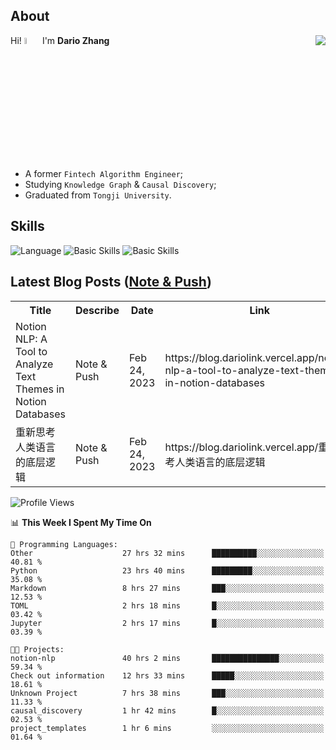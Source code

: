 ## About

<img align="right" src="https://github-readme-stats.vercel.app/api?username=dario-github&show_icons=true&bg_color=00000000&hide_title=true&hide_border=true&include_all_commits=true&count_private=true&theme=transparent" />

Hi! <img src="https://media.giphy.com/media/hvRJCLFzcasrR4ia7z/giphy.gif" width="5%"> I'm **Dario Zhang**

- A former `Fintech Algorithm Engineer`;
- Studying `Knowledge Graph` & `Causal Discovery`;
- Graduated from `Tongji University`.

## Skills

![Language](https://skillicons.dev/icons?i=py,matlab,pytorch,latex,regex,mysql,sqlite)
![Basic Skills](https://skillicons.dev/icons?i=bash,git,linux,md)
![Basic Skills](https://skillicons.dev/icons?i=vim,vscode,jupyterlab)

## Latest Blog Posts ([Note & Push](https://blog.dariolink.vercel.app/))

<table>
  <tr><th>Title</th><th>Describe</th><th>Date</th><th>Link</th></tr>
  <!-- BLOG-POST-LIST:START --><tr><td>Notion NLP: A Tool to Analyze Text Themes in Notion Databases</td><td>Note &amp; Push</td><td>Feb 24, 2023</td><td>https://blog.dariolink.vercel.app/notion-nlp-a-tool-to-analyze-text-themes-in-notion-databases</td></tr><tr><td>重新思考人类语言的底层逻辑</td><td>Note &amp; Push</td><td>Feb 24, 2023</td><td>https://blog.dariolink.vercel.app/重新思考人类语言的底层逻辑</td></tr><!-- BLOG-POST-LIST:END -->
</table>

<!--START_SECTION:waka-->
![Profile Views](http://img.shields.io/badge/Profile%20Views-0-blue)

📊 **This Week I Spent My Time On** 

```text
💬 Programming Languages: 
Other                    27 hrs 32 mins      ██████████░░░░░░░░░░░░░░░   40.81 % 
Python                   23 hrs 40 mins      █████████░░░░░░░░░░░░░░░░   35.08 % 
Markdown                 8 hrs 27 mins       ███░░░░░░░░░░░░░░░░░░░░░░   12.53 % 
TOML                     2 hrs 18 mins       █░░░░░░░░░░░░░░░░░░░░░░░░   03.42 % 
Jupyter                  2 hrs 17 mins       █░░░░░░░░░░░░░░░░░░░░░░░░   03.39 % 

🐱‍💻 Projects: 
notion-nlp               40 hrs 2 mins       ███████████████░░░░░░░░░░   59.34 % 
Check out information    12 hrs 33 mins      █████░░░░░░░░░░░░░░░░░░░░   18.61 % 
Unknown Project          7 hrs 38 mins       ███░░░░░░░░░░░░░░░░░░░░░░   11.33 % 
causal_discovery         1 hr 42 mins        █░░░░░░░░░░░░░░░░░░░░░░░░   02.53 % 
project_templates        1 hr 6 mins         ░░░░░░░░░░░░░░░░░░░░░░░░░   01.64 % 
```


<!--END_SECTION:waka-->
